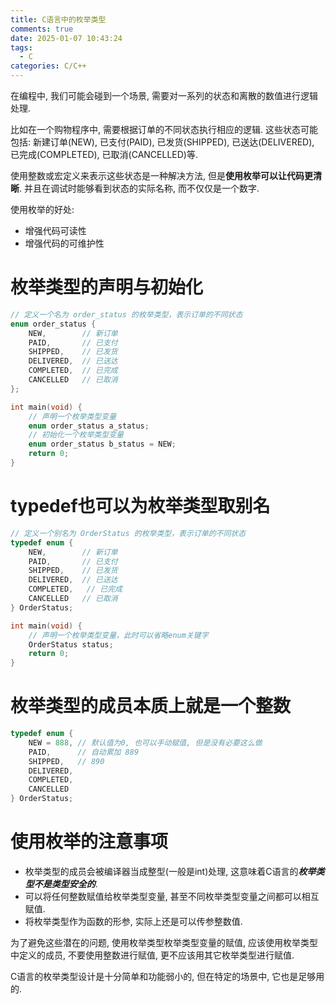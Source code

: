 ```yaml
---
title: C语言中的枚举类型
comments: true
date: 2025-01-07 10:43:24
tags:
  - C
categories: C/C++
---
```


在编程中, 我们可能会碰到一个场景, 需要对一系列的状态和离散的数值进行逻辑处理. 

比如在一个购物程序中, 需要根据订单的不同状态执行相应的逻辑. 这些状态可能包括: 新建订单(NEW), 已支付(PAID), 已发货(SHIPPED), 已送达(DELIVERED), 已完成(COMPLETED), 已取消(CANCELLED)等. 

使用整数或宏定义来表示这些状态是一种解决方法, 但是**使用枚举可以让代码更清晰**. 并且在调试时能够看到状态的实际名称, 而不仅仅是一个数字. 

使用枚举的好处: 
- 增强代码可读性
- 增强代码的可维护性

<!--more-->

# 枚举类型的声明与初始化


```c
// 定义一个名为 order_status 的枚举类型，表示订单的不同状态
enum order_status {
    NEW,        // 新订单
    PAID,       // 已支付
    SHIPPED,    // 已发货
    DELIVERED,  // 已送达
    COMPLETED,  // 已完成
    CANCELLED   // 已取消  
};

int main(void) {
    // 声明一个枚举类型变量
    enum order_status a_status;
    // 初始化一个枚举类型变量
    enum order_status b_status = NEW;
    return 0;
}
```

# typedef也可以为枚举类型取别名

```c
// 定义一个别名为 OrderStatus 的枚举类型，表示订单的不同状态
typedef enum {
    NEW,        // 新订单
    PAID,       // 已支付
    SHIPPED,    // 已发货
    DELIVERED,  // 已送达
    COMPLETED,   // 已完成
    CANCELLED   // 已取消  
} OrderStatus;

int main(void) {
    // 声明一个枚举类型变量，此时可以省略enum关键字
    OrderStatus status;
    return 0;
}
```

# 枚举类型的成员本质上就是一个整数

```c
typedef enum {
    NEW = 888, // 默认值为0, 也可以手动赋值, 但是没有必要这么做
    PAID,      // 自动累加 889    
    SHIPPED,   // 890
    DELIVERED,  
    COMPLETED,  
    CANCELLED   
} OrderStatus;
```

# 使用枚举的注意事项

- 枚举类型的成员会被编译器当成整型(一般是int)处理, 这意味着C语言的***枚举类型不是类型安全的***.
- 可以将任何整数赋值给枚举类型变量, 甚至不同枚举类型变量之间都可以相互赋值.
- 将枚举类型作为函数的形参, 实际上还是可以传参整数值.

为了避免这些潜在的问题, 使用枚举类型枚举类型变量的赋值, 应该使用枚举类型中定义的成员, 不要使用整数进行赋值, 更不应该用其它枚举类型进行赋值.

C语言的枚举类型设计是十分简单和功能弱小的, 但在特定的场景中, 它也是足够用的.
